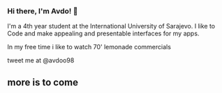 ### Hi there, I'm Avdo! 👋
I'm a 4th year student at the International University of Sarajevo. I like to Code and make appealing and presentable interfaces for my apps.

In my free time i like to watch 70' lemonade commercials

tweet me at  @avdoo98

## more is to come

<!--
**avdoB/avdoB** is a ✨ _special_ ✨ repository because its `README.md` (this file) appears on your GitHub profile.



